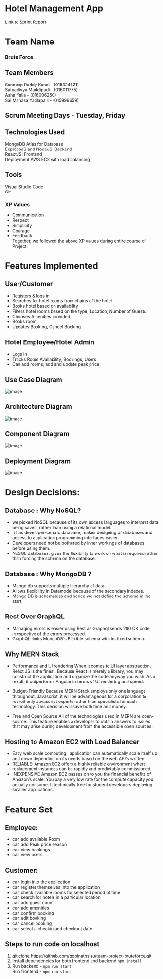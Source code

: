 # Hotel Management App

[Link to Sprint Report](https://docs.google.com/spreadsheets/d/1N_YAxDElzVTV7xWyxAjk_7LDUGHTmtO2qs2-PweUnzY/edit#gid=1312521409)

# Team Name

### Brute Force

## Team Members

Sandeep Reddy Kandi - (015324621) <br/>
Satyadivya Maddipudi - (016011775) <br/>
Asha Yalla - (016006250) <br/>
Sai Manasa Yadlapalli - (015999659) <br/>

## Scrum Meeting Days - Tuesday, Friday

## Technologies Used
MongoDB Atlas for Database <br/>
ExpressJS and NodeJS: Backend <br/>
ReactJS: Frontend <br/>
Deployment AWS EC2 with load balancing 

## Tools
 Visual Studio Code <br/>
 Git 
 
 ### XP Values <br/>
 - Communication <br/>
 - Respect <br/>
 - Simplicity <br/>
 - Courage <br/>
 - Feedback <br/>
Together, we followed the above XP values during entire course of Project.
 
# Features Implemented

## User/Customer
- Registers & logs in 
- Searches for hotel rooms from chains of the hotel
- Books hotel based on availability
- Filters hotel rooms based on the type, Location, Number of Guests
- Chooses Amenities provided
- Books room
- Updates Booking, Cancel Booking

## Hotel Employee/Hotel Admin
- Logs In
- Tracks Room Availability, Bookings,  Users
- Can add rooms, add and update peak price


## Use Case Diagram
![image](https://user-images.githubusercontent.com/87613567/167996483-33063050-fc60-4317-877a-6bbe8adaad02.png)

## Architecture Diagram
![image](https://user-images.githubusercontent.com/87613567/167996715-22244d2f-2fa2-47e9-abea-2192fd7280c2.png)

## Component Diagram
![image](https://user-images.githubusercontent.com/87613567/168157219-ee0d1839-b3d1-4766-b0c5-abe965f90b38.png)


## Deployment Diagram
![image](https://user-images.githubusercontent.com/87613567/168156493-cc4264da-f72d-496e-a31a-e98f7f78f968.png)



# Design Decisions:

## Database : Why NoSQL?

- we picked NoSQL because of its own access languages to interpret data being saved, rather than using a relational model.
- It has developer-centric database, makes designing of databases and  access to application programming interfaces easier. 
- Developers need not be bothered by inner workings of databases before using them.
- NoSQL databases, gives the flexibility to work on what is required rather than forcing the schema on the database.

## Database : Why MongoDB ?


- Mongo db supports multiple hierarchy of data. 
- Allows flexibility in Datamodel because of the secondary indexes. 
- Mongo DB is schemaless and hence we not define the schema in the start. 

## Rest Over GraphQL
- Managing errors is easier using Rest as Graphql sends 200 OK code irrespective of the errors processed.
- GraphQL limits MongoDB's Flexible schema with its fixed schema. 

## Why MERN Stack
- Performance and UI rendering
When it comes to UI layer abstraction, React JS is the finest. Because React is merely a library, you may construct the application and organize the code anyway you wish. As a result, it outperforms Angular in terms of UI rendering and speed.

- Budget-Friendly
Because MERN Stack employs only one language throughout, Javascript, it will be advantageous for a corporation to recruit only Javascript experts rather than specialists for each technology. This decision will save both time and money.

- Free and Open Source
All of the technologies used in MERN are open-source. This feature enables a developer to obtain answers to issues that may arise during development from the accessible open sources.

## Hosting to Amazon EC2  with Load Balancer 
- Easy web scale computing : application can automatically scale itself up and down depending on its needs based on the web API's written
- RELIABLE: Amazon EC2 offers a highly reliable environment where replacement instances can be rapidly and predictably commissioned. 
- INEXPENSIVE Amazon EC2 passes on to you the financial benefits of Amazon’s scale. You pay a very low rate for the compute capacity you actually consume.
It technically free for student developers deploying smaller applications. 


# Feature Set
## Employee:
- can add available Room 
- can add Peak price season
- can view bookings
- can view users

## Customer:
- can login into the application
- can register themselves into the application
- can check available rooms for selected period of time
- can search for hotels in a particular location
- can add guest count
- can add amenities 
- can confirm booking
- can edit booking
- can cancel booking
- can select a checkin and checkout date


## Steps to run code on localhost
1) git clone https://github.com/gopinathsjsu/team-project-bruteforce.git
2) Install dependencies for both frontend and backend ```npm install```
3) Run backend - ```npm run start``` <br/>
   Run frontend - ```npm run start```




